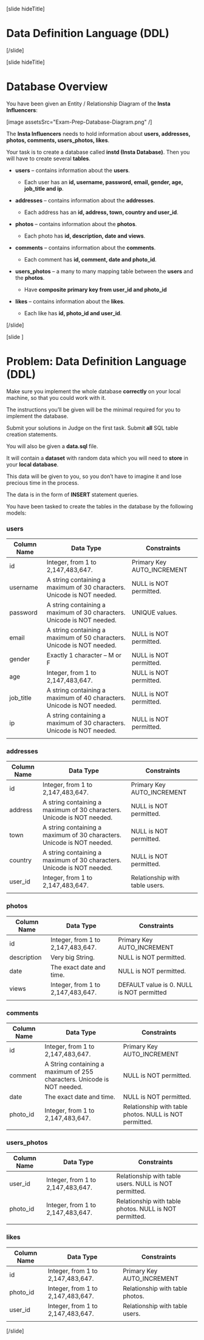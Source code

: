 [slide hideTitle]

# Data Definition Language (DDL)

[/slide]


[slide hideTitle]

# Database Overview

You have been given an Entity / Relationship Diagram of the **Insta Influencers**:

[image assetsSrc="Exam-Prep-Database-Diagram.png" /]

The **Insta Influencers** needs to hold information about **users, addresses, photos, comments, users_photos, likes**.

Your task is to create a database called **instd (Insta Database)**. Then you will have to create several **tables**.

-	**users** – contains information about the **users**.
    -	Each user has an **id, username, password, email, gender, age, job_title and ip**.

-	**addresses** – contains information about the **addresses**.
    -	Each address has an **id, address, town, country and user_id**.

-	**photos** – contains information about the **photos**.
    -	Each photo has **id, description, date and views**.

-	**comments** – contains information about the **comments**.
    -	Each comment has **id, comment, date and photo_id**.

-	**users_photos** – a many to many mapping table between the **users** and the **photos**.
    -	Have **composite primary key from user_id and photo_id** 

-	**likes** – contains information about the **likes**.
    -	Each like has **id, photo_id and user_id**.

[/slide]

[slide ]

# Problem: Data Definition Language (DDL)

Make sure you implement the whole database **correctly** on your local machine, so that you could work with it.

The instructions you’ll be given will be the minimal required for you to implement the database.

Submit your solutions in Judge on the first task. Submit **all** SQL table creation statements.

You will also be given a **data.sql** file.

It will contain a **dataset** with random data which you will need to **store** in your **local database**. 

This data will be given to you, so you don’t have to imagine it and lose precious time in the process. 

The data is in the form of **INSERT** statement queries.


You have been tasked to create the tables in the database by the following models:

### users
| **Column Name** | **Data Type** |**Constraints** |
| --- | --- | --- |
| id | Integer, from 1 to 2,147,483,647. | Primary Key AUTO_INCREMENT |
| username | A string containing a maximum of 30 characters. Unicode is NOT needed. | NULL is NOT permitted. |
| password | A string containing a maximum of 30 characters. Unicode is NOT needed. | UNIQUE values. |
| email | A string containing a maximum of 50 characters. Unicode is NOT needed. | NULL is NOT permitted. |
| gender | Exactly 1 character – M or F | NULL is NOT permitted. |
| age | Integer, from 1 to 2,147,483,647. | NULL is NOT permitted. |
| job_title | A string containing a maximum of 40 characters. Unicode is NOT needed. | NULL is NOT permitted. |
| ip | A string containing a maximum of 30 characters. Unicode is NOT needed. | NULL is NOT permitted. |
|  |  |  |

### addresses
| **Column Name** | **Data Type** |**Constraints** |
| --- | --- | --- |
| id | Integer, from 1 to 2,147,483,647. | Primary Key AUTO_INCREMENT |
| address | A string containing a maximum of 30 characters. Unicode is NOT needed. | NULL is NOT permitted. |
| town | A string containing a maximum of 30 characters. Unicode is NOT needed. | NULL is NOT permitted. |
| country | A string containing a maximum of 30 characters. Unicode is NOT needed. | NULL is NOT permitted. |
| user_id | Integer, from 1 to 2,147,483,647. | Relationship with table users. | Relationship with table users. NULL is NOT permitted. |
|  |  |  |


### photos
| **Column Name** | **Data Type** |**Constraints** |
| --- | --- | --- |
| id | Integer, from 1 to 2,147,483,647. | Primary Key AUTO_INCREMENT |
| description | Very big String. | NULL is NOT permitted. |
| date | The exact date and time. | NULL is NOT permitted. |
| views | Integer, from 1 to 2,147,483,647. | DEFAULT value is 0. NULL is NOT permitted |
|  |  |  |


### comments
| **Column Name** | **Data Type** |**Constraints** |
| --- | --- | --- |
| id | Integer, from 1 to 2,147,483,647. | Primary Key AUTO_INCREMENT |
| comment | A String containing a maximum of 255 characters. Unicode is NOT needed. |  NULL is NOT permitted. |
| date | The exact date and time. |  NULL is NOT permitted. |
| photo_id | Integer, from 1 to 2,147,483,647. | Relationship with table photos. NULL is NOT permitted. |
|  |  |  |


### users_photos 
| **Column Name** | **Data Type** |**Constraints** |
| --- | --- | --- |
| user_id | Integer, from 1 to 2,147,483,647. | Relationship with table users. NULL is NOT permitted. |
| photo_id | Integer, from 1 to 2,147,483,647. | Relationship with table photos. NULL is NOT permitted. |
|  |  |  |


### likes
| **Column Name** | **Data Type** |**Constraints** |
| --- | --- | --- |
| id | Integer, from 1 to 2,147,483,647. |  Primary Key AUTO_INCREMENT |
| photo_id | Integer, from 1 to 2,147,483,647. | Relationship with table photos. |
| user_id | Integer, from 1 to 2,147,483,647. | Relationship with table users. |
|  |  |  |

[/slide]
